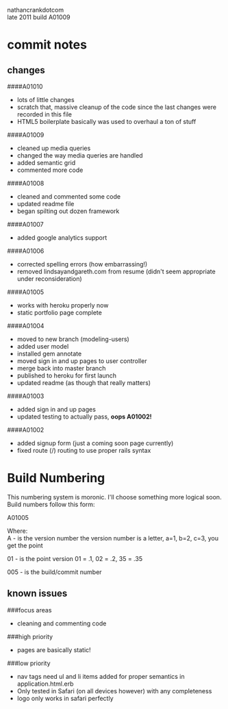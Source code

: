 nathancrankdotcom  
late 2011
build A01009

commit notes
============

changes
-------  

####A01010
- lots of little changes
- scratch that, massive cleanup of the code since the last changes were recorded in this file
- HTML5 boilerplate basically was used to overhaul a ton of stuff
  
####A01009
- cleaned up media queries
- changed the way media queries are handled
- added semantic grid
- commented more code  
  
####A01008
- cleaned and commented some code
- updated readme file
- began spilting out dozen framework  

####A01007
- added google analytics support 
  
####A01006
- corrected spelling errors (how embarrassing!)
- removed lindsayandgareth.com from resume (didn't seem appropriate under reconsideration)  
   
####A01005  
- works with heroku properly now
- static portfolio page complete  

####A01004
- moved to new branch (modeling-users)
- added user model
- installed gem annotate
- moved sign in and up pages to user controller
- merge back into master branch
- published to heroku for first launch
- updated readme (as though that really matters)

####A01003
- added sign in and up pages
- updated testing to actually pass, **oops A01002!**

####A01002
- added signup form (just a coming soon page currently)
- fixed route (/) routing to use proper rails syntax
  
Build Numbering
===============  
This numbering system is moronic. I'll choose something more logical soon.
Build numbers follow this form:
  
A01005  
  
Where:  
A - is the version number
	the version number is a letter, a=1, b=2, c=3, you get the point  
  
01 - is the point version
	01 = .1, 02 = .2, 35 = .35  
  
005 - is the build/commit number  
  

known issues
------------   
###focus areas
- cleaning and commenting code
 
###high priority  
- pages are basically static!

###low priority
- nav tags need ul and li items added for proper semantics in application.html.erb
- Only tested in Safari (on all devices however) with any completeness
- logo only works in safari perfectly
